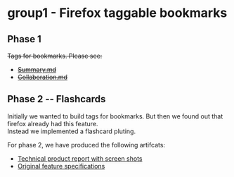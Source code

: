 # group1 - Firefox taggable bookmarks 

## Phase 1  
~~Tags for bookmarks. Please see:~~

- ~~[Summary.md](Summary.md)~~
- ~~[Collaboration.md](Collaboration.md)~~

## Phase 2 -- Flashcards
Initially we wanted to build tags for bookmarks. But then we found out that firefox already had this feature.  
Instead we implemented a flashcard pluting.

For phase 2, we have produced the following artifcats:

- [Technical product report with screen shots](doc/phase2/product.md)
- [Original feature specifications](featurespec.md)
